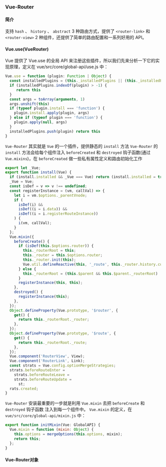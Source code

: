 ### Vue-Router

#### 简介

⽀持 `hash` 、 `history` 、 `abstract` 3 种路由⽅式，提供了 `<router-link>` 和 `<router-view>` 2 种组件，还提供了简单的路由配置和⼀系列好⽤的 API。

#### Vue.use(VueRouter)

Vue 提供了 Vue.use 的全局 API 来注册这些插件，所以我们先来分析⼀下它的实现原理，定义在 vue/src/core/global-api/use.js 中：

```javascript
Vue.use = function (plugin: Function | Object) {
  const installedPlugins = (this._installedPlugins || (this._installedPlugins = [ ]))
  if (installedPlugins.indexOf(plugin) > -1) {
     return this
  }
  const args = toArray(arguments, 1)
  args.unshift(this)
  if (typeof plugin.install === 'function') {
    plugin.install.apply(plugin, args)
  } else if (typeof plugin === 'function') {
    plugin.apply(null, args)
  }
  installedPlugins.push(plugin) return this
}
```

`Vue-Router` 其实就是 `Vue` 的一个插件，提供静态的 `install` 方法
`Vue-Router` 的 `install` 方法会给每个组件注入 `beforeCreated` 和 `destroyed` 钩子函数(通过 `Vue.mixins`)，在 `beforeCreated` 做一些私有属性定义和路由初始化工作

```javascript
export let _Vue;
export function install(Vue) {
  if (install.installed && _Vue === Vue) return (install.installed = true);
  _Vue = Vue;
  const isDef = v => v !== undefined;
  const registerInstance = (vm, callVal) => {
    let i = vm.$options._parentVnode;
    if (
      isDef(i) &&
      isDef((i = i.data)) &&
      isDef((i = i.registerRouteInstance))
    ) {
      i(vm, callVal);
    }
  };
  Vue.mixin({
    beforeCreate() {
      if (isDef(this.$options.router)) {
        this._routerRoot = this;
        this._router = this.$options.router;
        this._router.init(this);
        Vue.util.defineReactive(this, '_route', this._router.history.current);
      } else {
        this._routerRoot = (this.$parent && this.$parent._routerRoot) || this;
      }
      registerInstance(this, this);
    },
    destroyed() {
      registerInstance(this);
    },
  });
  Object.defineProperty(Vue.prototype, '$router', {
    get() {
      return this._routerRoot._router;
    },
  });
  Object.defineProperty(Vue.prototype, '$route', {
    get() {
      return this._routerRoot._route;
    },
  });
  Vue.component('RouterView', View);
  Vue.component('RouterLink', Link);
  const strats = Vue.config.optionMergeStrategies;
  strats.beforeRouteEnter =
    strats.beforeRouteLeave =
    strats.beforeRouteUpdate =
      st;
  rats.created;
}
```

`Vue-Router` 安装最重要的⼀步就是利⽤ `Vue.mixin` 去把 `beforeCreate` 和 `destroyed` 钩⼦函数 注⼊到每⼀个组件中。 `Vue.mixin` 的定义，在 `vue/src/core/global-api/mixin.js` 中：

```javascript
export function initMixin(Vue: GlobalAPI) {
  Vue.mixin = function (mixin: Object) {
    this.options = mergeOptions(this.options, mixin);
    return this;
  };
}
```

#### Vue-Router对象

